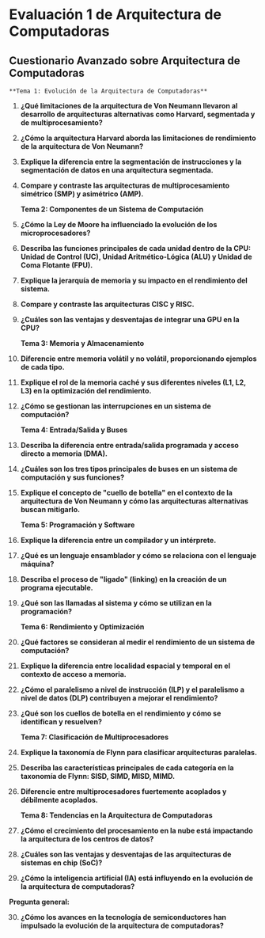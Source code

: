 # Evaluación 1 de Arquitectura de Computadoras

## Cuestionario Avanzado sobre Arquitectura de Computadoras

    **Tema 1: Evolución de la Arquitectura de Computadoras**

1. **¿Qué limitaciones de la arquitectura de Von Neumann llevaron al desarrollo de arquitecturas alternativas como Harvard, segmentada y de multiprocesamiento?**
2. **¿Cómo la arquitectura Harvard aborda las limitaciones de rendimiento de la arquitectura de Von Neumann?**
3. **Explique la diferencia entre la segmentación de instrucciones y la segmentación de datos en una arquitectura segmentada.**
4. **Compare y contraste las arquitecturas de multiprocesamiento simétrico (SMP) y asimétrico (AMP).**

    **Tema 2:  Componentes de un Sistema de Computación**

5. **¿Cómo la Ley de Moore ha influenciado la evolución de los microprocesadores?**
6. **Describa las funciones principales de cada unidad dentro de la CPU: Unidad de Control (UC), Unidad Aritmético-Lógica (ALU) y Unidad de Coma Flotante (FPU).**
7. **Explique la jerarquía de memoria y su impacto en el rendimiento del sistema.**
8. **Compare y contraste las arquitecturas CISC y RISC.**
9. **¿Cuáles son las ventajas y desventajas de integrar una GPU en la CPU?**

    **Tema 3: Memoria y Almacenamiento**

10. **Diferencie entre memoria volátil y no volátil, proporcionando ejemplos de cada tipo.**
11. **Explique el rol de la memoria caché y sus diferentes niveles (L1, L2, L3) en la optimización del rendimiento.**
12. **¿Cómo se gestionan las interrupciones en un sistema de computación?**

    **Tema 4: Entrada/Salida y Buses**

13. **Describa la diferencia entre entrada/salida programada y acceso directo a memoria (DMA).**
14. **¿Cuáles son los tres tipos principales de buses en un sistema de computación y sus funciones?**
15. **Explique el concepto de "cuello de botella" en el contexto de la arquitectura de Von Neumann y cómo las arquitecturas alternativas buscan mitigarlo.**

    **Tema 5:  Programación y Software**

16. **Explique la diferencia entre un compilador y un intérprete.**
17. **¿Qué es un lenguaje ensamblador y cómo se relaciona con el lenguaje máquina?**
18. **Describa el proceso de "ligado" (linking) en la creación de un programa ejecutable.**
19. **¿Qué son las llamadas al sistema y cómo se utilizan en la programación?**

    **Tema 6:  Rendimiento y Optimización**

20. **¿Qué factores se consideran al medir el rendimiento de un sistema de computación?**
21. **Explique la diferencia entre localidad espacial y temporal en el contexto de acceso a memoria.**
22. **¿Cómo el paralelismo a nivel de instrucción (ILP) y el paralelismo a nivel de datos (DLP) contribuyen a mejorar el rendimiento?**
23. **¿Qué son los cuellos de botella en el rendimiento y cómo se identifican y resuelven?**

    **Tema 7: Clasificación de Multiprocesadores**

24. **Explique la taxonomía de Flynn para clasificar arquitecturas paralelas.**
25. **Describa las características principales de cada categoría en la taxonomía de Flynn: SISD, SIMD, MISD, MIMD.**
26. **Diferencie entre multiprocesadores fuertemente acoplados y débilmente acoplados.**

    **Tema 8:  Tendencias en la Arquitectura de Computadoras**

27. **¿Cómo el crecimiento del procesamiento en la nube está impactando la arquitectura de los centros de datos?**
28. **¿Cuáles son las ventajas y desventajas de las arquitecturas de sistemas en chip (SoC)?**
29. **¿Cómo la inteligencia artificial (IA) está influyendo en la evolución de la arquitectura de computadoras?**

**Pregunta general:**

30. **¿Cómo los avances en la tecnología de semiconductores han impulsado la evolución de la arquitectura de computadoras?**
